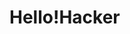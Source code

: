 <!DOCTYPE html>

<html lang="en">

<head>

  <title>Hello, world!</title>

  <meta charset="UTF-8" />

  <meta name="viewport" content="width=device-width,initial-scale=1" />

  <meta name="description" content="" />

</head>

<body>

  <h1>Hello!Hacker</h1>

</body>

</html>
